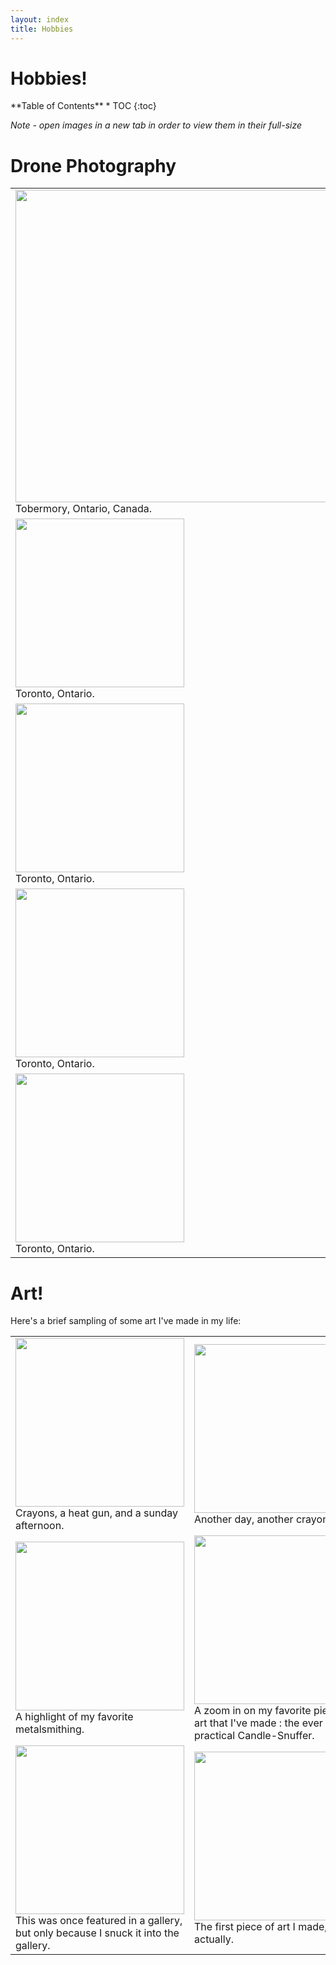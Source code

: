 ```yaml
---
layout: index
title: Hobbies
---
```

<!-- permalink: /Hobbies/-->
# **Hobbies!**

<nav class="toc" style = "margin-bottom: 0;" markdown="1">
**Table of Contents**
* TOC
{:toc}

</nav>

*Note - open images in a new tab in order to view them in their full-size*
# **Drone Photography**

<table>
  <tr>
    <td><img src='{{site.url}}/assets/drone_photos/tobermory.jpeg' width=500 >
        <figcaption>Tobermory, Ontario, Canada.</figcaption>
    </td>
          <td><img src='{{site.url}}/assets/drone_photos/garden_top.JPG' width=500 >
        <figcaption>Toronto, Ontario, Canada.</figcaption>        
        </td>
  </tr>

   <tr>
    <td><img src='{{site.url}}/assets/drone_photos/snow_construction.JPG'  width=270 >
      <figcaption>Toronto, Ontario.</figcaption>
    </td>
    <td><img src='{{site.url}}/assets/drone_photos/train_angled.JPG' width=270 >
    <figcaption>Toronto, Ontario.</figcaption>
    </td>
  </tr>

   <tr>
    <td><img src='{{site.url}}/assets/drone_photos/train_tracks.JPG'  width=270 >
      <figcaption>Toronto, Ontario.</figcaption>
    </td>
    <td><img src='{{site.url}}/assets/drone_photos/culdesac.JPG' width=270 >
    <figcaption>Toronto, Ontario.</figcaption>
    </td>
  </tr>

  
   <tr>
    <td><img src='{{site.url}}/assets/drone_photos/ducks.JPG'  width=270 >
      <figcaption>Toronto, Ontario.</figcaption>
    </td>
    <td><img src='{{site.url}}/assets/drone_photos/snow_path.JPG' width=270 >
    <figcaption>Toronto, Ontario.</figcaption>
    </td>
  </tr>

   <tr>
    <td><img src='{{site.url}}/assets/drone_photos/snow_path_rive.JPG'  width=270 >
      <figcaption>Toronto, Ontario.</figcaption>
    </td>
    <!-- <td><img src='{{site.url}}/assets/drone_photos/culddesac.JPG' width=270 >    
    <figcaption>Toronto, Ontario.</figcaption> </td>
    -->


  </tr>
</table>


# **Art!**

Here's a brief sampling of some art I've made in my life:


<table>
  <tr>
    <td><img src='{{site.url}}/assets/ART/Colors3.jpg' width=270 >
        <figcaption>Crayons, a heat gun, and a sunday afternoon.</figcaption>
    </td>
          <td><img src='{{site.url}}/assets/ART/geometerscrayon2.jpg' width=270 >
        <figcaption>Another day, another crayon.</figcaption>        
        </td>
  </tr>

   <tr>
    <td><img src='{{site.url}}/assets/ART/AllMetalSmithing1.jpg'  width=270 >
      <figcaption>A highlight of my favorite metalsmithing.</figcaption>
    </td>
    <td><img src='{{site.url}}/assets/ART/candlesnuffer2.jpg' width=270 >
    <figcaption>A zoom in on my favorite piece of art that I've made : the ever practical Candle-Snuffer.</figcaption>
    </td>
  </tr>

  <tr>
    <td><img src='{{site.url}}/assets/ART/Conversation3.jpg'  width=270>
        <figcaption>This was once featured in a gallery, but only because I snuck it into the gallery.</figcaption>
    </td>
    <td><img src='{{site.url}}/assets/ART/NYC.jpg' width=270 >
      <figcaption> The first piece of art I made, actually. </figcaption>
    </td>

  </tr>
</table>







<!--- 
In the future, I could potentially look into :
this style found in https://stackoverflow.com/questions/17677094/jekyll-for-loop-over-all-images-in-a-folder 


Or I could just put the images side by side, without the table
![metalsmithing]({{site.url}}/assets/ART/AllMetalSmithing1.jpg){: width="250" }![metalsmithing]({{site.url}}/assets/ART/AllMetalSmithing1.jpg){: width="250" }![metalsmithing]({{site.url}}/assets/ART/AllMetalSmithing1.jpg){: width="250" }


There's also some promise here :

{% for image in site.static_files %}
{% if image.path contains 'ART/' %}  
![image.path]({{ image.path }}){: width="250" }
{% endif %} 
{% endfor %}

-->
